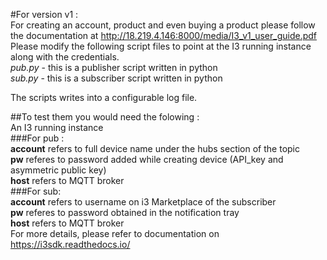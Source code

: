 #For version v1 :  
For creating an account, product and even buying a product please follow the documentation at http://18.219.4.146:8000/media/I3_v1_user_guide.pdf
Please modify the following script files to point at the I3 running instance along with the credentials.  
*pub.py* - this is a publisher script written in python  
*sub.py* - this is a subscriber script written in python  

The scripts writes into a configurable log file.

##To test them you would need the folowing :  
An I3 running instance  
###For pub :  
**account** refers to full device name under the hubs section of the topic  
**pw** referes to password added while creating device (API_key and asymmetric public key)  
**host** refers to MQTT broker  
###For sub:  
**account** refers to username on i3 Marketplace of the subscriber  
**pw** referes to password obtained in the notification tray  
**host** refers to MQTT broker  
For more details, please refer to documentation on https://i3sdk.readthedocs.io/
